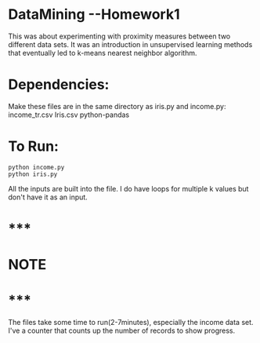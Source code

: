
# DataMining --Homework1

This was about experimenting with proximity measures between two different data sets. It was an introduction
in unsupervised learning methods that eventually led to k-means nearest neighbor algorithm.

# Dependencies:
Make these files are in the same directory as iris.py and income.py:
	income_tr.csv
	Iris.csv
	python-pandas
  
# To Run:
	python income.py
	python iris.py

All the inputs are built into the file. I do have loops for multiple k values
but don't have it as an input.

# ***
# NOTE
# ***

The files take some time to run(2-7minutes), especially the income data set. I've a counter that counts up the number of records to show progress. 
